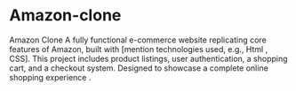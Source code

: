 # Amazon-clone
Amazon Clone  A fully functional e-commerce website replicating core features of Amazon, built with [mention technologies used, e.g., Html , CSS]. This project includes product listings, user authentication, a shopping cart, and a checkout system. Designed to showcase a complete online shopping experience .
